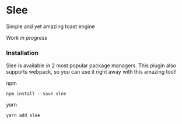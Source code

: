 # Slee
Simple and yet amazing toast engine

*Work in progress*

### Installation
Slee is available in 2 most popular package managers.
This plugin also supports webpack, so you can use it right away with this amazing tool!

npm

`npm install --save slee`

yarn

`yarn add slee`
